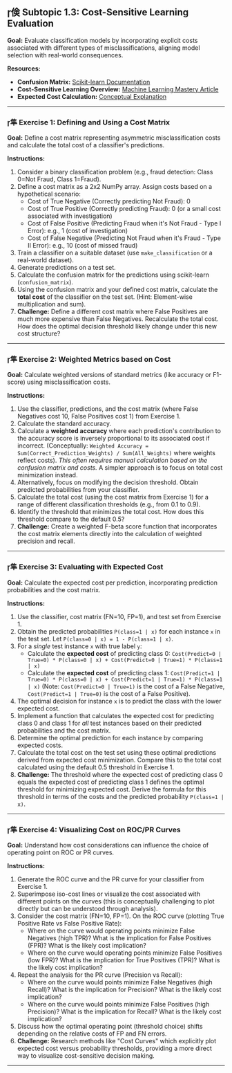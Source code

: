 ## 倹 Subtopic 1.3: Cost-Sensitive Learning Evaluation

**Goal:** Evaluate classification models by incorporating explicit costs associated with different types of misclassifications, aligning model selection with real-world consequences.

**Resources:**

* **Confusion Matrix:** [Scikit-learn Documentation](https://scikit-learn.org/stable/modules/model_evaluation.html#confusion-matrix)
* **Cost-Sensitive Learning Overview:** [Machine Learning Mastery Article](https://machinelearningmastery.com/cost-sensitive-learning-for-imbalanced-classification/)
* **Expected Cost Calculation:** [Conceptual Explanation](https://towardsdatascience.com/expected-cost-a-model-evaluation-metric-you-should-consider-using-c2a973b5d6a1)

---

### 隼 **Exercise 1: Defining and Using a Cost Matrix**

**Goal:** Define a cost matrix representing asymmetric misclassification costs and calculate the total cost of a classifier's predictions.

**Instructions:**

1.  Consider a binary classification problem (e.g., fraud detection: Class 0=Not Fraud, Class 1=Fraud).
2.  Define a cost matrix as a 2x2 NumPy array. Assign costs based on a hypothetical scenario:
    * Cost of True Negative (Correctly predicting Not Fraud): 0
    * Cost of True Positive (Correctly predicting Fraud): 0 (or a small cost associated with investigation)
    * Cost of False Positive (Predicting Fraud when it's Not Fraud - Type I Error): e.g., 1 (cost of investigation)
    * Cost of False Negative (Predicting Not Fraud when it's Fraud - Type II Error): e.g., 10 (cost of missed fraud)
3.  Train a classifier on a suitable dataset (use `make_classification` or a real-world dataset).
4.  Generate predictions on a test set.
5.  Calculate the confusion matrix for the predictions using scikit-learn (`confusion_matrix`).
6.  Using the confusion matrix and your defined cost matrix, calculate the **total cost** of the classifier on the test set. (Hint: Element-wise multiplication and sum).
7.  **Challenge:** Define a different cost matrix where False Positives are much more expensive than False Negatives. Recalculate the total cost. How does the optimal decision threshold likely change under this new cost structure?

---

### 隼 **Exercise 2: Weighted Metrics based on Cost**

**Goal:** Calculate weighted versions of standard metrics (like accuracy or F1-score) using misclassification costs.

**Instructions:**

1.  Use the classifier, predictions, and the cost matrix (where False Negatives cost 10, False Positives cost 1) from Exercise 1.
2.  Calculate the standard accuracy.
3.  Calculate a **weighted accuracy** where each prediction's contribution to the accuracy score is inversely proportional to its associated cost if incorrect. (Conceptually: `Weighted Accuracy = Sum(Correct_Prediction_Weights) / Sum(All_Weights)` where weights reflect costs). *This often requires manual calculation based on the confusion matrix and costs.* A simpler approach is to focus on total cost minimization instead.
4.  Alternatively, focus on modifying the decision threshold. Obtain predicted probabilities from your classifier.
5.  Calculate the total cost (using the cost matrix from Exercise 1) for a range of different classification thresholds (e.g., from 0.1 to 0.9).
6.  Identify the threshold that minimizes the total cost. How does this threshold compare to the default 0.5?
7.  **Challenge:** Create a weighted F-beta score function that incorporates the cost matrix elements directly into the calculation of weighted precision and recall.

---

### 隼 **Exercise 3: Evaluating with Expected Cost**

**Goal:** Calculate the expected cost per prediction, incorporating prediction probabilities and the cost matrix.

**Instructions:**

1.  Use the classifier, cost matrix (FN=10, FP=1), and test set from Exercise 1.
2.  Obtain the predicted probabilities `P(class=1 | x)` for each instance `x` in the test set. Let `P(class=0 | x) = 1 - P(class=1 | x)`.
3.  For a *single* test instance `x` with true label `y`:
    * Calculate the **expected cost** of predicting class 0: `Cost(Predict=0 | True=0) * P(class=0 | x) + Cost(Predict=0 | True=1) * P(class=1 | x)`
    * Calculate the **expected cost** of predicting class 1: `Cost(Predict=1 | True=0) * P(class=0 | x) + Cost(Predict=1 | True=1) * P(class=1 | x)`
    (Note: `Cost(Predict=0 | True=1)` is the cost of a False Negative, `Cost(Predict=1 | True=0)` is the cost of a False Positive).
4.  The optimal decision for instance `x` is to predict the class with the lower expected cost.
5.  Implement a function that calculates the expected cost for predicting class 0 and class 1 for *all* test instances based on their predicted probabilities and the cost matrix.
6.  Determine the optimal prediction for each instance by comparing expected costs.
7.  Calculate the total cost on the test set using these optimal predictions derived from expected cost minimization. Compare this to the total cost calculated using the default 0.5 threshold in Exercise 1.
8.  **Challenge:** The threshold where the expected cost of predicting class 0 equals the expected cost of predicting class 1 defines the optimal threshold for minimizing expected cost. Derive the formula for this threshold in terms of the costs and the predicted probability `P(class=1 | x)`.

---

### 隼 **Exercise 4: Visualizing Cost on ROC/PR Curves**

**Goal:** Understand how cost considerations can influence the choice of operating point on ROC or PR curves.

**Instructions:**

1.  Generate the ROC curve and the PR curve for your classifier from Exercise 1.
2.  Superimpose iso-cost lines or visualize the cost associated with different points on the curves (this is conceptually challenging to plot directly but can be understood through analysis).
3.  Consider the cost matrix (FN=10, FP=1). On the ROC curve (plotting True Positive Rate vs False Positive Rate):
    * Where on the curve would operating points minimize False Negatives (high TPR)? What is the implication for False Positives (FPR)? What is the likely cost implication?
    * Where on the curve would operating points minimize False Positives (low FPR)? What is the implication for True Positives (TPR)? What is the likely cost implication?
4.  Repeat the analysis for the PR curve (Precision vs Recall):
    * Where on the curve would points minimize False Negatives (high Recall)? What is the implication for Precision? What is the likely cost implication?
    * Where on the curve would points minimize False Positives (high Precision)? What is the implication for Recall? What is the likely cost implication?
5.  Discuss how the optimal operating point (threshold choice) shifts depending on the relative costs of FP and FN errors.
6.  **Challenge:** Research methods like "Cost Curves" which explicitly plot expected cost versus probability thresholds, providing a more direct way to visualize cost-sensitive decision making.

---